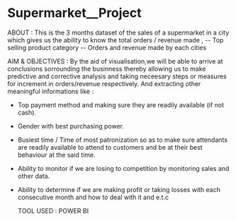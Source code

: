 # Supermarket__Project #

ABOUT : This is the 3 months dataset of the sales of a supermarket in a city which gives us the ability to know the total orders / revenue made ,
-- Top selling product category
-- Orders and revenue made by each cities

AIM & OBJECTIVES : By the aid of visualisation,we will be able to arrive at conclusions sorrounding the businness thereby allowing us to make predictive and corrective analysis and taking neceesary steps or measures for increment in orders/revenue respectively.
And extracting other meaningful informations like :
* Top payment method and making sure they are readily available (if not cash).
* Gender with best purchasing power.
* Busiest time / Time of most patronization so as to make sure attendants are readily available to attend to customers and be at their best behaviour at the said time.
* Ability to monitor if we are losing to competition by monitoring sales and other data.
* Ability to determine if we are making profit or taking losses with each consecutive month and how to deal with it and e.t.c

  TOOL USED : POWER BI
